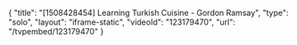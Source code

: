 {
    "title": "[1508428454] Learning Turkish Cuisine - Gordon Ramsay",
    "type": "solo",
    "layout": "iframe-static",
    "videoId": "123179470",
    "url": "\/tvpembed\/123179470"
}
